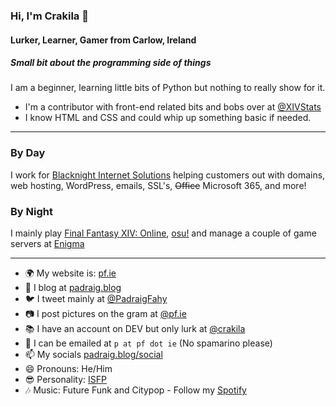 ### Hi, I'm Crakila 👋
#### Lurker, Learner, Gamer from Carlow, Ireland

##### Small bit about the programming side of things
I am a beginner, learning little bits of Python but nothing to really show for it. 

* I'm a contributor with front-end related bits and bobs over at [@XIVStats](https://github.com/XIVStats)
* I know HTML and CSS and could whip up something basic if needed.

---

### By Day
I work for [Blacknight Internet Solutions](https://blacknight.com) helping customers out with domains, web hosting, WordPress, emails, SSL's, ~~Office~~ Microsoft 365, and more!

### By Night
I mainly play [Final Fantasy XIV: Online](https://eu.finalfantasyxiv.com), [osu!](https://osu.ppy.sh/u/61804) and manage a couple of game servers at [Enigma](https://enigma.gg)

---

- 🌍 My website is: [pf.ie](https://pf.ie)
- 📰 I blog at [padraig.blog](https://padraig.blog)
- 🐦 I tweet mainly at [@PadraigFahy](https://twitter.com/padraigfahy)
- 📷 I post pictures on the gram at [@pf.ie](https://instagram.com/pf.ie)
- 📚 I have an account on DEV but only lurk at [@crakila](https://dev.to/crakila)
- 📧 I can be emailed at `p at pf dot ie` (No spamarino please)
- 📫 My socials [padraig.blog/social](https://padraig.blog/social)
- 😄 Pronouns: He/Him
- 😎 Personality: [ISFP](https://www.16personalities.com/isfp-personality)
- 🎶 Music: Future Funk and Citypop - Follow my [Spotify](https://open.spotify.com/user/1155669316?si=6pI03B_GRLybqFBUxVIcaA)
